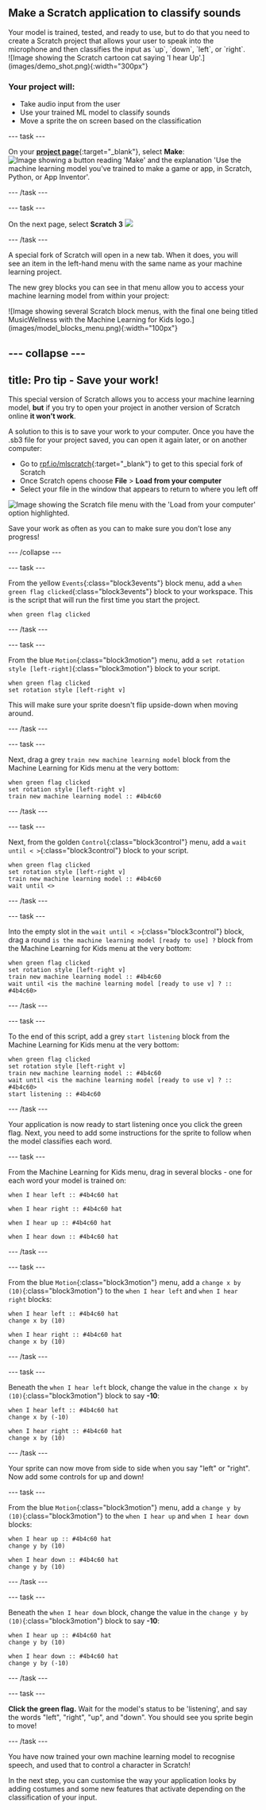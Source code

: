 
## Make a Scratch application to classify sounds

<div style="display: flex; flex-wrap: wrap">
<div style="flex-basis: 200px; flex-grow: 1; margin-right: 15px;">
Your model is trained, tested, and ready to use, but to do that you need to create a Scratch project that allows your user to speak into the microphone and then classifies the input as `up`, `down`, `left`, or `right`.
</div>
<div>
![Image showing the Scratch cartoon cat saying 'I hear Up'.](images/demo_shot.png){:width="300px"}
</div>
</div>


### **Your project will:**
+ Take audio input from the user
+ Use your trained ML model to classify sounds
+ Move a sprite the on screen based on the classification

--- task ---

On your [**project page**](https://machinelearningforkids.co.uk/#!/projects){:target="_blank"}, select **Make**:
![Image showing a button reading 'Make' and the explanation 'Use the machine learning model you've trained to make a game or app, in Scratch, Python, or App Inventor'.](images/make_button.png)

--- /task ---

--- task ---

On the next page, select **Scratch 3**
![](images/scratch3_button.png)

--- /task ---

<div style="display: flex; flex-wrap: wrap">
<div style="flex-basis: 200px; flex-grow: 1; margin-right: 15px;">
A special fork of Scratch will open in a new tab. When it does, you will see an item in the left-hand menu with the same name as your machine learning project.

The new grey blocks you can see in that menu allow you to access your machine learning model from within your project:
</div>
<div>
![Image showing several Scratch block menus, with the final one being titled MusicWellness with the Machine Learning for Kids logo.](images/model_blocks_menu.png){:width="100px"}
</div>
</div>

--- collapse ---
---
title: Pro tip - Save your work!
---

This special version of Scratch allows you to access your machine learning model, **but** if you try to open your project in another version of Scratch online **it won’t work**. 

A solution to this is to save your work to your computer. Once you have the .sb3 file for your project saved, you can open it again later, or on another computer:
+ Go to [rpf.io/mlscratch](rpf.io/mlscratch){:target="_blank"} to get to this special fork of Scratch 
+ Once Scratch opens choose **File** > **Load from your computer**
+ Select your file in the window that appears to return to where you left off

![Image showing the Scratch file menu with the 'Load from your computer' option highlighted.](images/load_menu.png)


Save your work as often as you can to make sure you don’t lose any progress!

--- /collapse ---

--- task ---

From the yellow `Events`{:class="block3events"} block menu, add a `when green flag clicked`{:class="block3events"} block to your workspace. This is the script that will run the first time you start the project. 

```blocks3
when green flag clicked
```

--- /task ---

--- task ---

From the blue `Motion`{:class="block3motion"} menu, add a `set rotation style [left-right]`{:class="block3motion"} block to your script.

```blocks3
when green flag clicked
set rotation style [left-right v]
```

This will make sure your sprite doesn't flip upside-down when moving around.

--- /task ---

--- task ---

Next, drag a grey `train new machine learning model` block from the Machine Learning for Kids menu at the very bottom:

```blocks3
when green flag clicked
set rotation style [left-right v]
train new machine learning model :: #4b4c60
```

--- /task ---

--- task ---

Next, from the golden `Control`{:class="block3control"} menu, add a `wait until < >`{:class="block3control"} block to your script.

```blocks3
when green flag clicked
set rotation style [left-right v]
train new machine learning model :: #4b4c60
wait until <>
```

--- /task ---

--- task ---

Into the empty slot in the `wait until < >`{:class="block3control"} block, drag a round `is the machine learning model [ready to use] ?` block from the Machine Learning for Kids menu at the very bottom:

```blocks3
when green flag clicked
set rotation style [left-right v]
train new machine learning model :: #4b4c60
wait until <is the machine learning model [ready to use v] ? :: #4b4c60>
```

--- /task ---

--- task ---

To the end of this script, add a grey `start listening` block from the Machine Learning for Kids menu at the very bottom:

```blocks3
when green flag clicked
set rotation style [left-right v]
train new machine learning model :: #4b4c60
wait until <is the machine learning model [ready to use v] ? :: #4b4c60>
start listening :: #4b4c60
```

--- /task ---

Your application is now ready to start listening once you click the green flag. Next, you need to add some instructions for the sprite to follow when the model classifies each word.

--- task ---

From the Machine Learning for Kids menu, drag in several blocks - one for each word your model is trained on:


```blocks3
when I hear left :: #4b4c60 hat
```

```blocks3
when I hear right :: #4b4c60 hat
```

```blocks3
when I hear up :: #4b4c60 hat
```

```blocks3
when I hear down :: #4b4c60 hat
```

--- /task ---

--- task ---

From the blue `Motion`{:class="block3motion"} menu, add a `change x by (10)`{:class="block3motion"} to the `when I hear left` and `when I hear right` blocks:


```blocks3
when I hear left :: #4b4c60 hat
change x by (10)
```

```blocks3
when I hear right :: #4b4c60 hat
change x by (10)
```

--- /task ---

--- task ---

Beneath the `when I hear left` block, change the value in the `change x by (10)`{:class="block3motion"} block to say **-10**:

```blocks3
when I hear left :: #4b4c60 hat
change x by (-10)
```

```blocks3
when I hear right :: #4b4c60 hat
change x by (10)
```

--- /task ---

Your sprite can now move from side to side when you say "left" or "right". Now add some controls for up and down!

--- task ---

From the blue `Motion`{:class="block3motion"} menu, add a `change y by (10)`{:class="block3motion"} to the `when I hear up` and `when I hear down` blocks:


```blocks3
when I hear up :: #4b4c60 hat
change y by (10)
```

```blocks3
when I hear down :: #4b4c60 hat
change y by (10)
```

--- /task ---

--- task ---

Beneath the `when I hear down` block, change the value in the `change y by (10)`{:class="block3motion"} block to say **-10**:

```blocks3
when I hear up :: #4b4c60 hat
change y by (10)
```

```blocks3
when I hear down :: #4b4c60 hat
change y by (-10)
```

--- /task ---

--- task ---

**Click the green flag.** Wait for the model's status to be 'listening', and say the words "left", "right", "up", and "down".
You should see you sprite begin to move!

--- /task ---

You have now trained your own machine learning model to recognise speech, and used that to control a character in Scratch! 

In the next step, you can customise the way your application looks by adding costumes and some new features that activate depending on the classification of your input.

